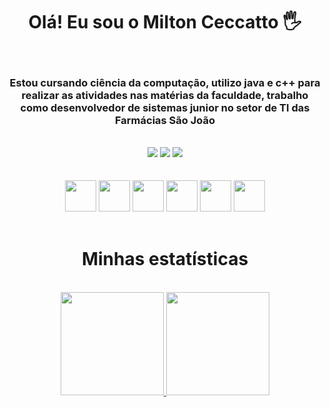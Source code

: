 <h1 align="center">Olá! Eu sou o Milton Ceccatto 🖐️</h1><br>

<h3 align="center">Estou cursando ciência da computação, utilizo java e c++ para realizar as atividades nas matérias da faculdade, trabalho como desenvolvedor de sistemas junior no setor de TI das Farmácias São João</h3><br>

<div align="center"> 
  <a href="https://instagram.com/mltcctt22?igshid=OGQ5ZDc2ODk2ZA==" target="_blank"><img src="https://img.shields.io/badge/-Instagram-%23E4405F?style=for-the-badge&logo=instagram&logoColor=white" target="_blank"></a>
  <a href = "mailto:mltcctt22@gmail.com"><img src="https://img.shields.io/badge/-Gmail-%23333?style=for-the-badge&logo=gmail&logoColor=white" target="_blank"></a>
  <a href="https://www.linkedin.com/in/milton-ceccatto-612b23195" target="_blank"><img src="https://img.shields.io/badge/-LinkedIn-%230077B5?style=for-the-badge&logo=linkedin&logoColor=white" target="_blank"></a>   
</div><br>

<div style="display: inline_block" align="center"><br>
  <img src="https://cdn.jsdelivr.net/gh/devicons/devicon/icons/dart/dart-original.svg"  width="50" heigth="50" />
  <img src="https://cdn.jsdelivr.net/gh/devicons/devicon/icons/java/java-original.svg" width="50" heigth="50"/>
  <img src="https://cdn.jsdelivr.net/gh/devicons/devicon/icons/cplusplus/cplusplus-original.svg" width="50" heigth="50"/>
  <img src="https://cdn.jsdelivr.net/gh/devicons/devicon/icons/kotlin/kotlin-original.svg" width="50" heigth="50"/>
  <img src="https://cdn.jsdelivr.net/gh/devicons/devicon/icons/flutter/flutter-original.svg" width="50" heigth="50"/>
 <img src="https://cdn.jsdelivr.net/gh/devicons/devicon/icons/mongodb/mongodb-original-wordmark.svg"  width="50" heigth="50" />
</div><br>

<h1  align="center">Minhas estatísticas</h1><br>

<div align="center">
  <a href="https://github.com/MiltonCeccatto">
  <img height="165em" src="https://github-readme-stats.vercel.app/api?username=MiltonCeccatto&show_icons=true&theme=radical&include_all_commits=true&count_private=true"/>
  <img height="165em" src="https://github-readme-stats.vercel.app/api/top-langs/?username=MiltonCeccatto&layout=compact&langs_count=7&theme=radical"/>
</div><br>
  

